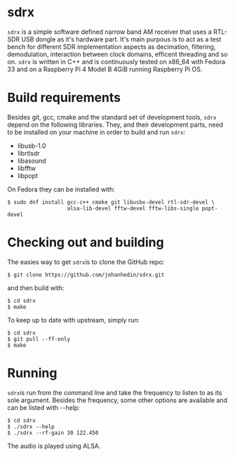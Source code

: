 sdrx
====
`sdrx` is a simple software defined narrow band AM receiver that uses a RTL-SDR
USB dongle as it's hardware part. It's main purpous is to act as a test bench
for different SDR implementation aspects as decimation, filtering, demodulation,
interaction between clock domains, efficent threading and so on. `sdrx` is
written in C++ and is continuously tested on x86_64 with Fedora 33 and on a
Raspberry Pi 4 Model B 4GiB running Raspberry Pi OS.


Build requirements
====
Besides git, gcc, cmake and the standard set of development tools, `sdrx`
depend on the following libraries. They, and their development parts, need to
be installed on your machine in order to build and run `sdrx`:

 * libusb-1.0
 * librtlsdr
 * libasound
 * libfftw
 * libpopt

On Fedora they can be installed with:

    $ sudo dnf install gcc-c++ cmake git libusbx-devel rtl-sdr-devel \
                       alsa-lib-devel fftw-devel fftw-libs-single popt-devel


Checking out and building
====
The easies way to get `sdrx`is to clone the GitHub repo:

    $ git clone https://github.com/johanhedin/sdrx.git

and then build with:

    $ cd sdrx
    $ make

To keep up to date with upstream, simply run:

    $ cd sdrx
    $ git pull --ff-only
    $ make


Running
====
`sdrx`is run from the command line and take the frequency to listen to as
its sole argument. Besides the frequency, some other options are available
and can be listed with --help:

    $ cd sdrx
    $ ./sdrx --help
    $ ./sdrx --rf-gain 30 122.450

The audio is played using ALSA.
